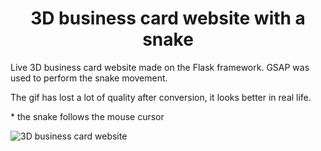 <h1 align="center">3D business card website with a snake</h1>

<span align='center'>Live 3D business card website made on the Flask framework. GSAP was used to perform the snake movement.</span>

<span align='center'>The gif has lost a lot of quality after conversion, it looks better in real life.</span>

<span align='center'>* the snake follows the mouse cursor</span>

<img src="https://github.com/neluckoff/untitled/blob/master/gif/present.gif" alt="3D business card website">
